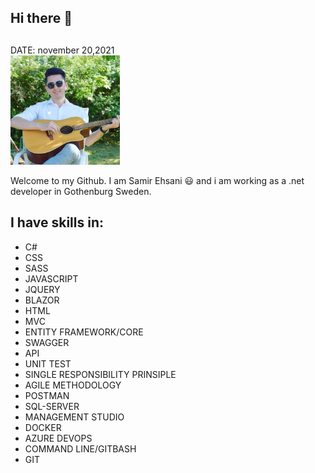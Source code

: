 ## Hi there 👋                                                                                                                                                
##
DATE: november 20,2021 <br/>
<img src="./img.jpg" width="175">

Welcome to my Github. I am Samir Ehsani 😃 and i am working as a .net developer in Gothenburg Sweden.
## I have skills in:
* C# <br/>
* CSS <br/>
* SASS <br/>
* JAVASCRIPT <br/>
* JQUERY <br/>
* BLAZOR <br/>
* HTML <br/>
* MVC <br/>
* ENTITY FRAMEWORK/CORE <br/>
* SWAGGER <br/>
* API <br/>
* UNIT TEST <br/>
* SINGLE RESPONSIBILITY PRINSIPLE <br/>
* AGILE METHODOLOGY <br/>
* POSTMAN <br/>
* SQL-SERVER <br/>
* MANAGEMENT STUDIO <br/>
* DOCKER <br/>
* AZURE DEVOPS <br/>
* COMMAND LINE/GITBASH <br/>
* GIT

